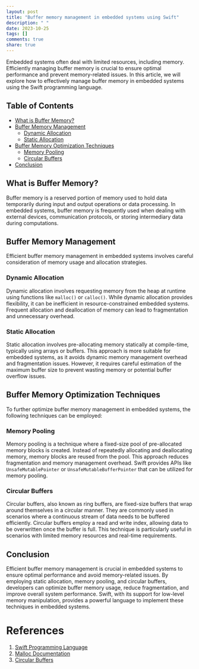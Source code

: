 ```yaml
---
layout: post
title: "Buffer memory management in embedded systems using Swift"
description: " "
date: 2023-10-25
tags: []
comments: true
share: true
---
```


Embedded systems often deal with limited resources, including memory. Efficiently managing buffer memory is crucial to ensure optimal performance and prevent memory-related issues. In this article, we will explore how to effectively manage buffer memory in embedded systems using the Swift programming language.

## Table of Contents
- [What is Buffer Memory?](#what-is-buffer-memory)
- [Buffer Memory Management](#buffer-memory-management)
  - [Dynamic Allocation](#dynamic-allocation)
  - [Static Allocation](#static-allocation)
- [Buffer Memory Optimization Techniques](#buffer-memory-optimization-techniques)
  - [Memory Pooling](#memory-pooling)
  - [Circular Buffers](#circular-buffers)
- [Conclusion](#conclusion)

## What is Buffer Memory?

Buffer memory is a reserved portion of memory used to hold data temporarily during input and output operations or data processing. In embedded systems, buffer memory is frequently used when dealing with external devices, communication protocols, or storing intermediary data during computations.

## Buffer Memory Management

Efficient buffer memory management in embedded systems involves careful consideration of memory usage and allocation strategies.

### Dynamic Allocation

Dynamic allocation involves requesting memory from the heap at runtime using functions like `malloc()` or `calloc()`. While dynamic allocation provides flexibility, it can be inefficient in resource-constrained embedded systems. Frequent allocation and deallocation of memory can lead to fragmentation and unnecessary overhead.

### Static Allocation

Static allocation involves pre-allocating memory statically at compile-time, typically using arrays or buffers. This approach is more suitable for embedded systems, as it avoids dynamic memory management overhead and fragmentation issues. However, it requires careful estimation of the maximum buffer size to prevent wasting memory or potential buffer overflow issues.

## Buffer Memory Optimization Techniques

To further optimize buffer memory management in embedded systems, the following techniques can be employed:

### Memory Pooling

Memory pooling is a technique where a fixed-size pool of pre-allocated memory blocks is created. Instead of repeatedly allocating and deallocating memory, memory blocks are reused from the pool. This approach reduces fragmentation and memory management overhead. Swift provides APIs like `UnsafeMutablePointer` or `UnsafeMutableBufferPointer` that can be utilized for memory pooling.

### Circular Buffers

Circular buffers, also known as ring buffers, are fixed-size buffers that wrap around themselves in a circular manner. They are commonly used in scenarios where a continuous stream of data needs to be buffered efficiently. Circular buffers employ a read and write index, allowing data to be overwritten once the buffer is full. This technique is particularly useful in scenarios with limited memory resources and real-time requirements.

## Conclusion

Efficient buffer memory management is crucial in embedded systems to ensure optimal performance and avoid memory-related issues. By employing static allocation, memory pooling, and circular buffers, developers can optimize buffer memory usage, reduce fragmentation, and improve overall system performance. Swift, with its support for low-level memory manipulation, provides a powerful language to implement these techniques in embedded systems.

# References
1. [Swift Programming Language](https://swift.org)
2. [Malloc Documentation](https://man7.org/linux/man-pages/man3/malloc.3.html)
3. [Circular Buffers](https://en.wikipedia.org/wiki/Circular_buffer)